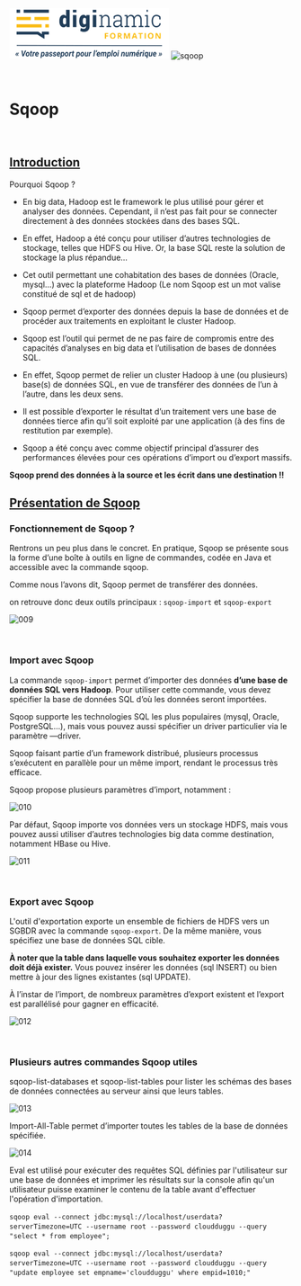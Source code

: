 ﻿![diginamic](../img/diginamic.png) ![sqoop](../img/sqoop.png)

<br>

# Sqoop

<br>

## <u>Introduction</u>

Pourquoi Sqoop ?

- En big data, Hadoop est le framework le plus utilisé pour gérer et analyser des données. Cependant, il n’est pas fait pour se connecter directement à des données stockées dans des bases SQL.

- En effet, Hadoop a été conçu pour utiliser d’autres technologies de stockage, telles que HDFS ou Hive. Or, la base SQL reste la solution de stockage la plus répandue…

- Cet outil permettant une cohabitation des bases de données (Oracle, mysql…) avec la plateforme Hadoop (Le nom Sqoop est un mot valise constitué de sql et de hadoop)

- Sqoop permet d’exporter des données depuis la base de données et de procéder aux traitements en exploitant le cluster Hadoop.

- Sqoop est l’outil qui permet de ne pas faire de compromis entre des capacités d’analyses en big data et l’utilisation de bases de données SQL.

- En effet, Sqoop permet de relier un cluster Hadoop à une (ou plusieurs) base(s) de données SQL, en vue de transférer des données de l’un à l’autre, dans les deux sens.

- Il est possible d’exporter le résultat d’un traitement vers une base de données tierce afin qu’il soit exploité par une application (à des fins de restitution par exemple).

- Sqoop a été conçu avec comme objectif principal d’assurer des performances élevées pour ces opérations d’import ou d’export massifs.

**Sqoop prend des données à la source et les écrit dans une destination !!**

<div style="page-break-after: always;"></div>

## <u>Présentation de Sqoop</u>

### **Fonctionnement de Sqoop ?**

Rentrons un peu plus dans le concret. En pratique, Sqoop se présente sous la forme d’une boîte à outils en ligne de commandes, codée en Java et accessible avec la commande sqoop.

Comme nous l’avons dit, Sqoop permet de transférer des données.

on retrouve donc deux outils principaux : `sqoop-import` et `sqoop-export`

![009](009.png)

<br>

### **Import avec Sqoop**

La commande `sqoop-import` permet d’importer des données **d’une base de données SQL vers Hadoop**. Pour utiliser cette commande, vous devez spécifier la base de données SQL d’où les données seront importées.

Sqoop supporte les technologies SQL les plus populaires (mysql, Oracle, PostgreSQL…), mais vous pouvez aussi spécifier un driver particulier via le paramètre —driver.

Sqoop faisant partie d’un framework distribué, plusieurs processus s’exécutent en parallèle pour un même import, rendant le processus très efficace.

Sqoop propose plusieurs paramètres d’import, notamment :

![010](010.png)

Par défaut, Sqoop importe vos données vers un stockage HDFS, mais vous pouvez aussi utiliser d’autres technologies big data comme destination, notamment HBase ou Hive.

![011](011.png)

<br>

### **Export avec Sqoop**

L'outil d'exportation exporte un ensemble de fichiers de HDFS vers un SGBDR avec la commande `sqoop-export`. De la même manière, vous spécifiez une base de données SQL cible.

**À noter que la table dans laquelle vous souhaitez exporter les données doit déjà exister.** Vous pouvez insérer les données (sql INSERT) ou bien mettre à jour des lignes existantes (sql UPDATE).

À l’instar de l’import, de nombreux paramètres d’export existent et l’export est parallélisé pour gagner en efficacité.

![012](012.png)

<br>

### **Plusieurs autres commandes Sqoop utiles**

sqoop-list-databases et sqoop-list-tables pour lister les schémas des bases de données connectées au serveur ainsi que leurs tables.

![013](013.png)

Import-All-Table permet d’importer toutes les tables de la base de données spécifiée.

![014](014.png)

Eval est utilisé pour exécuter des requêtes SQL définies par l'utilisateur sur une base de données et imprimer les résultats sur la console afin qu'un utilisateur puisse examiner le contenu de la table avant d'effectuer l'opération d'importation.

`sqoop eval --connect jdbc:mysql://localhost/userdata?serverTimezone=UTC --username root --password cloudduggu --query "select * from employee";`

`sqoop eval --connect jdbc:mysql://localhost/userdata?serverTimezone=UTC --username root --password cloudduggu --query "update employee set empname='cloudduggu' where empid=1010;"`
